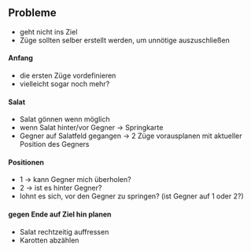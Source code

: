 ## Probleme
- geht nicht ins Ziel
- Züge sollten selber erstellt werden, um unnötige auszuschließen

#### Anfang
- die ersten Züge vordefinieren
- vielleicht sogar noch mehr?
#### Salat
- Salat gönnen wenn möglich
- wenn Salat hinter/vor Gegner → Springkarte
- Gegner auf Salatfeld gegangen → 2 Züge vorausplanen mit aktueller Position des Gegners
#### Positionen
- 1 → kann Gegner mich überholen?
- 2 → ist es hinter Gegner?
- lohnt es sich, vor den Gegner zu springen? (ist Gegner auf 1 oder 2?)
#### gegen Ende auf Ziel hin planen
- Salat rechtzeitig auffressen
- Karotten abzählen